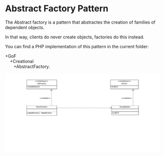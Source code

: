# Abstract Factory Pattern

The Abstract factory is a pattern that abstractes the creation of families of dependent objects.

In that way, clients do never create objects, factories do this instead.

You can find a PHP implementation of this pattern in the current folder:

+GoF   
    &nbsp;&nbsp;&nbsp;&nbsp;+Creational   
        &nbsp;&nbsp;&nbsp;&nbsp;&nbsp;&nbsp;&nbsp;+AbstractFactory.   
        
        
![Abstract Factory Pattern Class Diagram](UML/AbstractFactoryClassDiagram.png)        
